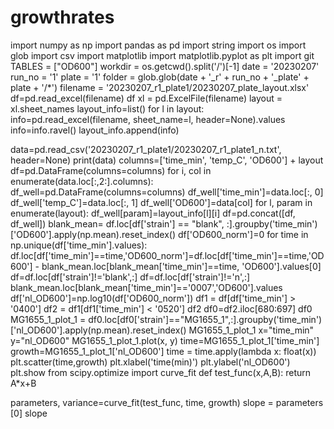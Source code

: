 # growthrates
import numpy as np
import pandas as pd
import string
import os
import glob
import csv
import matplotlib
import matplotlib.pyplot as plt
import git
TABLES = ["OD600"]
workdir = os.getcwd().split('/')[-1]
date = '20230207'
run_no = '1'
plate = '1'
folder = glob.glob(date + '_r' + run_no + '_plate' + plate + '/*')
filename = '20230207_r1_plate1/20230207_plate_layout.xlsx'
df=pd.read_excel(filename)
df
xl = pd.ExcelFile(filename)
layout = xl.sheet_names
layout_info=list()
for l in layout:
    info=pd.read_excel(filename, sheet_name=l, header=None).values
    info=info.ravel()
    layout_info.append(info)

data=pd.read_csv('20230207_r1_plate1/20230207_r1_plate1_n.txt', header=None)
print(data)
columns=['time_min', 'temp_C', 'OD600'] + layout
df=pd.DataFrame(columns=columns)
for i, col in enumerate(data.loc[:,2:].columns):
    df_well=pd.DataFrame(columns=columns)
    df_well['time_min']=data.loc[:, 0]
    df_well['temp_C']=data.loc[:, 1]
    df_well['OD600']=data[col]
    for l, param in enumerate(layout):
        df_well[param]=layout_info[l][i]
    df=pd.concat([df, df_well])
blank_mean= df.loc[df['strain'] == "blank", :].groupby('time_min')['OD600'].apply(np.mean).reset_index()
df['OD600_norm']=0
for time in np.unique(df['time_min'].values):
    df.loc[df['time_min']==time,'OD600_norm']=df.loc[df['time_min']==time,'OD600'] - blank_mean.loc[blank_mean['time_min']==time, 'OD600'].values[0]
    df=df.loc[df['strain']!='blank',:]
    df=df.loc[df['strain']!='n',:]
blank_mean.loc[blank_mean['time_min']=='0007','OD600'].values
df['nl_OD600']=np.log10(df['OD600_norm'])
df1 = df[df['time_min'] > '0400']
df2 = df1[df1['time_min'] < '0520']
df2
df0=df2.iloc[680:697]
df0
MG1655_1_plot_1 = df0.loc[df0['strain']=="MG1655_1",:].groupby('time_min')['nl_OD600'].apply(np.mean).reset_index()
MG1655_1_plot_1
x="time_min"
y="nl_OD600"
MG1655_1_plot_1.plot(x, y)
time=MG1655_1_plot_1['time_min']
growth=MG1655_1_plot_1['nl_OD600']
time = time.apply(lambda x: float(x))
plt.scatter(time,growth)
plt.xlabel('time(min)')
plt.ylabel('nl_OD600')
plt.show
from scipy.optimize import curve_fit
def test_func(x,A,B):
    return A*x+B

parameters, variance=curve_fit(test_func, time, growth)
slope = parameters [0]
slope
